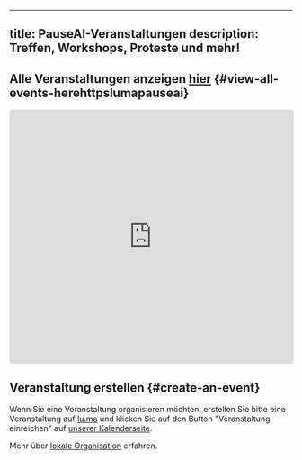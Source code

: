 

---
title: PauseAI-Veranstaltungen
description: Treffen, Workshops, Proteste und mehr!
---

## Alle Veranstaltungen anzeigen [hier](https://lu.ma/PauseAI) {#view-all-events-herehttpslumapauseai}

<iframe
  src="https://lu.ma/embed/calendar/cal-E1qhLPs5IvlQr8S/events?"
  height="450"
  frameborder="0"
  style="border: 1px solid #bfcbda88; border-radius: 4px; width: 100%;"
  allowfullscreen="true"
  aria-hidden="false"
  tabindex="0"
></iframe>

## Veranstaltung erstellen {#create-an-event}

Wenn Sie eine Veranstaltung organisieren möchten, erstellen Sie bitte eine Veranstaltung auf [lu.ma](https://lu.ma/create) und klicken Sie auf den Button "Veranstaltung einreichen" auf [unserer Kalenderseite](https://lu.ma/PauseAI).

Mehr über [lokale Organisation](/local-organizing) erfahren.